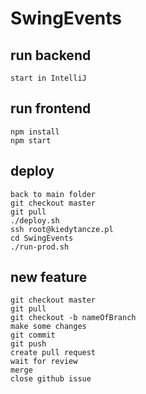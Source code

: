 # SwingEvents

## run backend 

    start in IntelliJ

## run frontend

    npm install
    npm start

## deploy
	back to main folder
	git checkout master
	git pull 
	./deploy.sh
	ssh root@kiedytancze.pl
	cd SwingEvents
	./run-prod.sh

## new feature
	git checkout master
	git pull
	git checkout -b nameOfBranch
	make some changes
	git commit
	git push
	create pull request
	wait for review
	merge
	close github issue